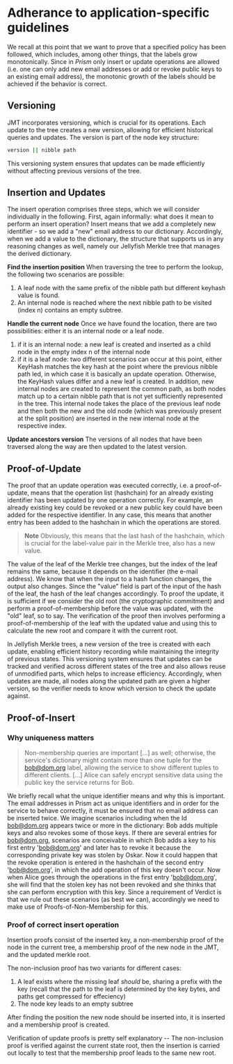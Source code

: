 # Adherance to application-specific guidelines

We recall at this point that we want to prove that a specified policy has been followed, which includes, among other things, that the labels grow monotonically. Since in *Prism* only insert or update operations are allowed (i.e. one can only add new email addresses or add or revoke public keys to an existing email address), the monotonic growth of the labels should be achieved if the behavior is correct.

## Versioning

JMT incorporates versioning, which is crucial for its operations. Each update to the tree creates a new version, allowing for efficient historical queries and updates. The version is part of the node key structure:

```bash
version || nibble path
```

This versioning system ensures that updates can be made efficiently without affecting previous versions of the tree.

## Insertion and Updates

The insert operation comprises three steps, which we will consider individually in the following. First, again informally: what does it mean to perform an insert operation? Insert means that we add a completely new identifier - so we add a "new" email address to our dictionary. Accordingly, when we add a value to the dictionary, the structure that supports us in any reasoning changes as well, namely our Jellyfish Merkle tree that manages the derived dictionary.

**Find the insertion position**
When traversing the tree to perform the lookup, the following two scenarios are possible:

1. A leaf node with the same prefix of the nibble path but different keyhash value is found.
2. An internal node is reached where the next nibble path to be visited (index n) contains an empty subtree.

**Handle the current node**
Once we have found the location, there are two possibilities: either it is an internal node or a leaf node.

1. if it is an internal node: a new leaf is created and inserted as a child node in the empty index n of the internal node
2. if it is a leaf node: two different scenarios can occur at this point, either KeyHash matches the key hash at the point where the previous nibble path led, in which case it is basically an update operation. Otherwise, the KeyHash values differ and a new leaf is created. In addition, new internal nodes are created to represent the common path, as both nodes match up to a certain nibble path that is not yet sufficiently represented in the tree. This internal node takes the place of the previous leaf node and then both the new and the old node (which was previously present at the split position) are inserted in the new internal node at the respective index.

**Update ancestors version**
The versions of all nodes that have been traversed along the way are then updated to the latest version.

## Proof-of-Update

The proof that an update operation was executed correctly, i.e. a proof-of-update, means that the operation list (hashchain) for an already existing identifier has been updated by one operation correctly. For example, an already existing key could be revoked or a new public key could have been added for the respective identifier. In any case, this means that another entry has been added to the hashchain in which the operations are stored.

> **Note**
> Obviously, this means that the last hash of the hashchain, which is crucial for the label-value pair in the Merkle tree, also has a new value.

The value of the leaf of the Merkle tree changes, but the index of the leaf remains the same, because it depends on the identifier (the e-mail address). We know that when the input to a hash function changes, the output also changes. Since the "value" field is part of the input of the hash of the leaf, the hash of the leaf changes accordingly.
To proof the update, it is sufficient if we consider the old root (the cryptographic commitment) and perform a proof-of-membership before the value was updated, with the "old" leaf, so to say. The verification of the proof then involves performing a proof-of-membership of the leaf with the updated value and using this to calculate the new root and compare it with the current root.

In Jellyfish Merkle trees, a new version of the tree is created with each update, enabling efficient history recording while maintaining the integrity of previous states. This versioning system ensures that updates can be tracked and verified across different states of the tree and also allows reuse of unmodified parts, which helps to increase efficiency. Accordingly, when updates are made, all nodes along the updated path are given a higher version, so the verifier needs to know which version to check the update against.

## Proof-of-Insert

### Why uniqueness matters

> Non-membership queries are important [...] as well; otherwise, the service's dictionary might contain more than one tuple for the <bob@dom.org> label, allowing the service to show different tuples to different clients. [...] Alice can safely encrypt sensitive data using the public key the service returns for Bob.

We briefly recall what the unique identifier means and why this is important. The email addresses in Prism act as unique identifiers and in order for the service to behave correctly, it must be ensured that no email address can be inserted twice. We imagine scenarios including when the Id <bob@dom.org> appears twice or more in the dictionary:
Bob adds multiple keys and also revokes some of those keys. If there are several entries for <bob@dom.org>, scenarios are conceivable in which Bob adds a key to his first entry '<bob@dom.org>' and later has to revoke it because the corresponding private key was stolen by Oskar. Now it could happen that the revoke operation is entered in the hashchain of the second entry '<bob@dom.org>', in which the add operation of this key doesn't occur. Now when Alice goes through the operations in the first entry '<bob@dom.org>', she will find that the stolen key has not been revoked and she thinks that she can perform encryption with this key. Since a requirement of Verdict is that we rule out these scenarios (as best we can), accordingly we need to make use of Proofs-of-Non-Membership for this.

### Proof of correct insert operation

Insertion proofs consist of the inserted key, a non-membership proof of the node in the current tree, a membership proof of the new node in the JMT, and the updated merkle root.

The non-inclusion proof has two variants for different cases:

1. A leaf exists where the missing leaf *should* be, sharing a prefix with the key (recall that the path to the leaf is determined by the key bytes, and paths get compressed for effeciency)
2. The node key leads to an empty subtree

After finding the position the new node should be inserted into, it is inserted and a membership proof is created.

Verification of update proofs is pretty self explanatory -- The non-inclusion proof is verified against the current state root, then the insertion is carried out locally to test that the membership proof leads to the same new root.
